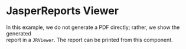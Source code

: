 # JasperReports Viewer 

In this example, we do not generate a PDF directly; rather, we show the generated  
report in a `JRViewer`. The report can be printed from this component.  
